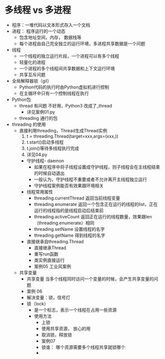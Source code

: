 # 多线程 vs 多进程
- 程序：一堆代码以文本形式存入一个文档
- 进程： 程序运行的一个动态
    - 包含地址空间，内存， 数据栈等
    - 每个进程由自己完全独立的运行环境，多进程共享数据是一个问题
- 线程
    - 一个线程的独立运行片段，一个进程可以有多个线程
    - 轻量化的进程
    - 一个进程的多个线程间共享数据和上下文运行环境
    - 共享互斥问题
- 全局解释器锁（gil）
    - Python代码的执行时由Python虚拟机进行控制
    - 在主循环中只有一个控制线程在执行
- Python包
    - thread 有问题 不好用，Python3 改成了_thread
        - 详见案例01.py
    - threading 通行的包 
 - threading 的使用
    - 直接利用threading，Thread生成Thread实例
        1. t = threading.Thread(target=xxx,args=(xxx,))
        2. t.start()启动多线程
        3. t.join()等待多线程执行完成
        4. 详见04.py
        - 守护线程- daemon
            - 如果在程序中将子线程设置成守护线程，则子线程会在主线程结束的时候自动退出
            - 一般认为，守护线程不重要或者不允许离开主线程独立运行
            - 守护线程案例能否有效果跟环境相关
        - 线程常用属性
            - threading.currentThread 返回当前线程变量
            - threading.enumerate 返回一个包含正在运行的线程的list，正在运行的线程指的是线程启动后结束前
            - threading.activeCount 返回正在运行的线程数量，效果跟len（threading.enumerate）相同 
            - threading.setName 设置线程的名字
            - threading.getName 得到线程的名字
        - 直接继承自threading.Thread
            - 直接继承Thread
            - 重写run函数
            - 类实例直接运行
            - 案例05 工业风案例
    - 共享变量
        - 共享变量 当多个线程同时访问一个变量的时候，会产生共享变量的问题
        - 案例 06
        - 解决变量：锁，信号灯
        - 锁（lock）
            - 是一个标志，表示一个线程在占用一些资源
            - 使用方法
                - 上锁
                - 使用共享资源， 放心的用
                - 取消锁，释放锁
                - 案例07
                - 锁谁： 哪个资源需要多个线程共享就锁哪个
                - 
            